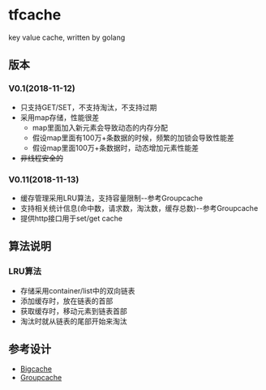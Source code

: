 # tfcache
key value cache, written by golang

## 版本
### V0.1(2018-11-12)
* 只支持GET/SET，不支持淘汰，不支持过期
* 采用map存储，性能很差
  - map里面加入新元素会导致动态的内存分配
  - 假设map里面有100万+条数据的时候，频繁的加锁会导致性能差
  - 假设map里面100万+条数据时，动态增加元素性能差
* ~~非线程安全的~~

### V0.11(2018-11-13)
* 缓存管理采用LRU算法，支持容量限制--参考Groupcache
* 支持相关统计信息(命中数，请求数，淘汰数，缓存总数)--参考Groupcache
* 提供http接口用于set/get cache

## 算法说明
### LRU算法
* 存储采用container/list中的双向链表
* 添加缓存时，放在链表的首部
* 获取缓存时，移动元素到链表首部
* 淘汰时就从链表的尾部开始来淘汰

## 参考设计

- [Bigcache](bigcache/bigcache.md)
- [Groupcache](https://github.com/golang/groupcache)